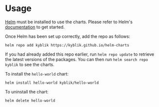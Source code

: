 # Usage

[Helm](https://helm.sh) must be installed to use the charts.  Please refer to
Helm's [documentation](https://helm.sh/docs) to get started.

Once Helm has been set up correctly, add the repo as follows:

    helm repo add kyblik https://kyblik.github.io/helm-charts

If you had already added this repo earlier, run `helm repo update` to retrieve
the latest versions of the packages.  You can then run `helm search repo
kyblik` to see the charts.

To install the `hello-world` chart:

    helm install hello-world kyblik/hello-world

To uninstall the chart:

    helm delete hello-world